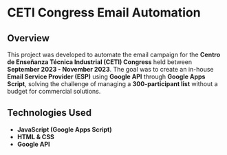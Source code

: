 # CETI Congress Email Automation

## Overview

This project was developed to automate the email campaign for the **Centro de Enseñanza Técnica Industrial (CETI) Congress** held between **September 2023 - November 2023**. The goal was to create an in-house **Email Service Provider (ESP)** using **Google API** through **Google Apps Script**, solving the challenge of managing a **300-participant list** without a budget for commercial solutions.

## Technologies Used

- **JavaScript (Google Apps Script)**
- **HTML & CSS**
- **Google API**
